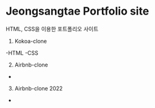 # Jeongsangtae Portfolio site

HTML, CSS을 이용한 포트폴리오 사이트

1. Kokoa-clone

-HTML
-CSS

2. Airbnb-clone

-

3. Airbnb-clone 2022

-
